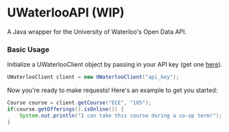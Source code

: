 # UWaterlooAPI (WIP)

A Java wrapper for the University of Waterloo's Open Data API.

### Basic Usage

Initialize a UWaterlooClient object by passing in your API key (get one [here](https://uwaterloo.ca/api/register)).

```java
UWaterlooClient client = new UWaterlooClient("api_key");
```

Now you're ready to make requests! Here's an example to get you started:

```java
Course course = client.getCourse("ECE", "105");
if(course.getOfferings().isOnline()) {
	System.out.println("I can take this course during a co-op term!");
}
```